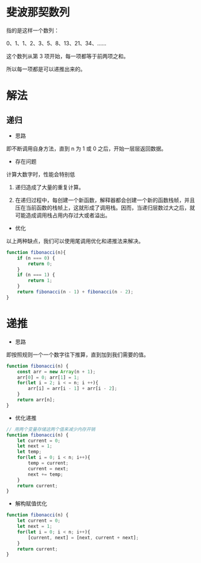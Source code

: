 # 斐波那契数列

指的是这样一个数列：

0、1、1、2、3、5、8、13、21、34、……

这个数列从第 3 项开始，每一项都等于前两项之和。

所以每一项都是可以递推出来的。


# 解法


## 递归

+ 思路

即不断调用自身方法，直到 n 为 1 或 0 之后，开始一层层返回数据。

+ 存在问题

计算大数字时，性能会特别低

1. 递归造成了大量的重复计算。

2. 在递归过程中，每创建一个新函数，解释器都会创建一个新的函数栈帧，并且压在当前函数的栈帧上，这就形成了调用栈。因而，当递归层数过大之后，就可能造成调用栈占用内存过大或者溢出。

+ 优化

以上两种缺点，我们可以使用尾调用优化和递推法来解决。

```js
function fibonacci(n){
    if (n === 0) {
        return 0;
    }
    if (n === 1) {
        return 1;
    }
    return fibonacci(n - 1) + fibonacci(n - 2);
}
```

# 递推

+ 思路

即按照规则一个一个数字往下推算，直到加到我们需要的值。

```js
function fibonacci(n) {
    const arr = new Array(n + 1);
    arr[0] = 0; arr[1] = 1;
    for(let i = 2; i < = n; i ++){
        arr[i] = arr[i - 1] + arr[i - 2];
    }
    return arr[n];
}
```

+ 优化递推
```js
// 用两个变量存储这两个值来减少内存开销
function fibonacci(n) {
    let current = 0;
    let next = 1;
    let temp;
    for(let i = 0; i < n; i++){
        temp = current;
        current = next;
        next += temp;
    }
    return current;
}
```

+ 解构赋值优化
```js
function fibonacci(n) {
    let current = 0;
    let next = 1;
    for(let i = 0; i < n; i++){
        [current, next] = [next, current + next];
    }
    return current;
}
```
